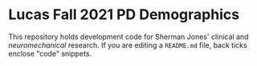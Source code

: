 # Lucas Fall 2021 PD Demographics

This repository holds development code for Sherman Jones' clinical and *neuromechanical* research. If you are editing a `README.md` file, back ticks enclose "code" snippets.


